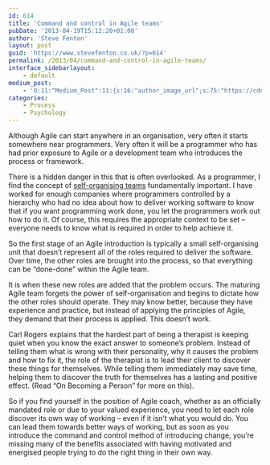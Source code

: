 ```yaml
---
id: 614
title: 'Command and control in Agile teams'
pubDate: '2013-04-19T15:12:20+01:00'
author: 'Steve Fenton'
layout: post
guid: 'https://www.stevefenton.co.uk/?p=614'
permalink: /2013/04/command-and-control-in-agile-teams/
interface_sidebarlayout:
    - default
medium_post:
    - 'O:11:"Medium_Post":11:{s:16:"author_image_url";s:75:"https://cdn-images-1.medium.com/fit/c/400/400/1*eXkhfEuF41g5W_xnc_ydLA.jpeg";s:10:"author_url";s:38:"https://medium.com/@steve.fenton.co.uk";s:11:"byline_name";N;s:12:"byline_email";N;s:10:"cross_link";s:3:"yes";s:2:"id";s:12:"e582b18d3751";s:21:"follower_notification";s:3:"yes";s:7:"license";s:19:"all-rights-reserved";s:14:"publication_id";s:2:"-1";s:6:"status";s:5:"draft";s:3:"url";s:51:"https://medium.com/@steve.fenton.co.uk/e582b18d3751";}'
categories:
    - Process
    - Psychology
---
```


Although Agile can start anywhere in an organisation, very often it starts somewhere near programmers. Very often it will be a programmer who has had prior exposure to Agile or a development team who introduces the process or framework.

There is a hidden danger in this that is often overlooked. As a programmer, I find the concept of [self-organising teams](https://www.stevefenton.co.uk/2012/07/What-Are-Self-Organising-Teams/) fundamentally important. I have worked for enough companies where programmers controlled by a hierarchy who had no idea about how to deliver working software to know that if you want programming work done, you let the programmers work out how to do it. Of course, this requires the appropriate context to be set – everyone needs to know what is required in order to help achieve it.

So the first stage of an Agile introduction is typically a small self-organising unit that doesn’t represent all of the roles required to deliver the software. Over time, the other roles are brought into the process, so that everything can be “done-done” within the Agile team.

It is when these new roles are added that the problem occurs. The maturing Agile team forgets the power of self-organisation and begins to dictate how the other roles should operate. They may know better, because they have experience and practice, but instead of applying the principles of Agile, they demand that their process is applied. This doesn’t work.

Carl Rogers explains that the hardest part of being a therapist is keeping quiet when you know the exact answer to someone’s problem. Instead of telling them what is wrong with their personality, why it causes the problem and how to fix it, the role of the therapist is to lead their client to discover these things for themselves. While telling them immediately may save time, helping them to discover the truth for themselves has a lasting and positive effect. (Read “On Becoming a Person” for more on this).

So if you find yourself in the position of Agile coach, whether as an officially mandated role or due to your valued experience, you need to let each role discover its own way of working – even if it isn’t what you would do. You can lead them towards better ways of working, but as soon as you introduce the command and control method of introducing change, you’re missing many of the benefits associated with having motivated and energised people trying to do the right thing in their own way.